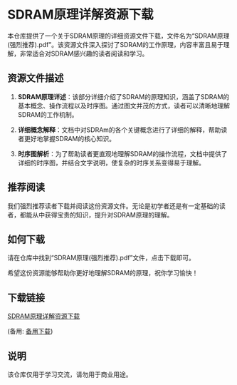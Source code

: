 # SDRAM原理详解资源下载

本仓库提供了一个关于SDRAM原理的详细资源文件下载，文件名为“SDRAM原理(强烈推荐).pdf”。该资源文件深入探讨了SDRAM的工作原理，内容丰富且易于理解，非常适合对SDRAM感兴趣的读者阅读和学习。

## 资源文件描述

1. **SDRAM原理详述**：该部分详细介绍了SDRAM的原理知识，涵盖了SDRAM的基本概念、操作流程以及时序图。通过图文并茂的方式，读者可以清晰地理解SDRAM的工作机制。

2. **详细概念解释**：文档中对SDRAm的各个关键概念进行了详细的解释，帮助读者更好地掌握SDRAM的核心知识。

3. **时序图解析**：为了帮助读者更直观地理解SDRAM的操作流程，文档中提供了详细的时序图，并结合文字说明，使复杂的时序关系变得易于理解。

## 推荐阅读

我们强烈推荐读者下载并阅读这份资源文件。无论是初学者还是有一定基础的读者，都能从中获得宝贵的知识，提升对SDRAM原理的理解。

## 如何下载

请在仓库中找到“SDRAM原理(强烈推荐).pdf”文件，点击下载即可。

希望这份资源能够帮助你更好地理解SDRAM的原理，祝你学习愉快！

## 下载链接
[SDRAM原理详解资源下载](https://pan.quark.cn/s/72d28b725c07) 

(备用: [备用下载](https://pan.baidu.com/s/1XfRHO95JrsWCNSaEdj98FA?pwd=1234))

## 说明

该仓库仅用于学习交流，请勿用于商业用途。
